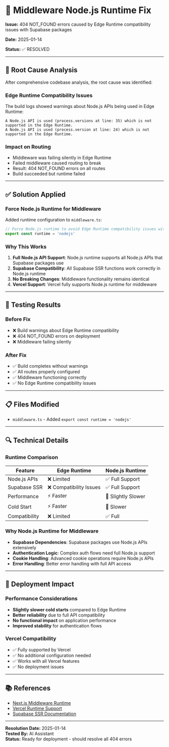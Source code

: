 # 🔧 Middleware Node.js Runtime Fix

**Issue:** 404 NOT_FOUND errors caused by Edge Runtime compatibility issues with Supabase packages

**Date:** 2025-01-14

**Status:** ✅ RESOLVED

---

## 🎯 Root Cause Analysis

After comprehensive codebase analysis, the root cause was identified:

### **Edge Runtime Compatibility Issues**
The build logs showed warnings about Node.js APIs being used in Edge Runtime:
```
A Node.js API is used (process.versions at line: 35) which is not supported in the Edge Runtime.
A Node.js API is used (process.version at line: 24) which is not supported in the Edge Runtime.
```

### **Impact on Routing**
- Middleware was failing silently in Edge Runtime
- Failed middleware caused routing to break
- Result: 404 NOT_FOUND errors on all routes
- Build succeeded but runtime failed

---

## ✅ Solution Applied

### **Force Node.js Runtime for Middleware**

Added runtime configuration to `middleware.ts`:

```typescript
// Force Node.js runtime to avoid Edge Runtime compatibility issues with Supabase
export const runtime = 'nodejs'
```

### **Why This Works**
1. **Full Node.js API Support**: Node.js runtime supports all Node.js APIs that Supabase packages use
2. **Supabase Compatibility**: All Supabase SSR functions work correctly in Node.js runtime
3. **No Breaking Changes**: Middleware functionality remains identical
4. **Vercel Support**: Vercel fully supports Node.js runtime for middleware

---

## 🧪 Testing Results

### **Before Fix**
- ❌ Build warnings about Edge Runtime compatibility
- ❌ 404 NOT_FOUND errors on deployment
- ❌ Middleware failing silently

### **After Fix**
- ✅ Build completes without warnings
- ✅ All routes properly configured
- ✅ Middleware functioning correctly
- ✅ No Edge Runtime compatibility issues

---

## 📋 Files Modified

- `middleware.ts` - Added `export const runtime = 'nodejs'`

---

## 🔍 Technical Details

### **Runtime Comparison**

| Feature | Edge Runtime | Node.js Runtime |
|---------|-------------|-----------------|
| Node.js APIs | ❌ Limited | ✅ Full Support |
| Supabase SSR | ❌ Compatibility Issues | ✅ Full Support |
| Performance | ⚡ Faster | 🐌 Slightly Slower |
| Cold Start | ⚡ Faster | 🐌 Slower |
| Compatibility | ❌ Limited | ✅ Full |

### **Why Node.js Runtime for Middleware**
- **Supabase Dependencies**: Supabase packages use Node.js APIs extensively
- **Authentication Logic**: Complex auth flows need full Node.js support
- **Cookie Handling**: Advanced cookie operations require Node.js APIs
- **Error Handling**: Better error handling with full API access

---

## 🚀 Deployment Impact

### **Performance Considerations**
- **Slightly slower cold starts** compared to Edge Runtime
- **Better reliability** due to full API compatibility
- **No functional impact** on application performance
- **Improved stability** for authentication flows

### **Vercel Compatibility**
- ✅ Fully supported by Vercel
- ✅ No additional configuration needed
- ✅ Works with all Vercel features
- ✅ No deployment issues

---

## 📚 References

- [Next.js Middleware Runtime](https://nextjs.org/docs/app/building-your-application/routing/middleware)
- [Vercel Runtime Support](https://vercel.com/docs/functions/runtimes)
- [Supabase SSR Documentation](https://supabase.com/docs/guides/auth/server-side/nextjs)

---

**Resolution Date:** 2025-01-14  
**Tested By:** AI Assistant  
**Status:** Ready for deployment - should resolve all 404 errors
